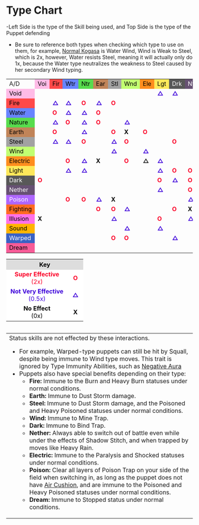 # <span>Type Chart</span>

<p>-Left Side is the type of the Skill being used, and Top Side is the type of the Puppet defending</p>
<ul>
<li>Be sure to reference both types when checking which type to use on them, for example, <a href="{{ '/Normal-Kogasa' | relative_url }}" title="Normal Kogasa">Normal Kogasa</a> is Water Wind, Wind is Weak to Steel, which is 2x, however, Water resists Steel, meaning it will actually only do 1x, because the Water type neutralizes the weakness to Steel caused by her secondary Wind typing.</li>
</ul>


<table id="type_chart" class="table_encore">
<tbody><tr>
<td>A/D
</td>
<td style="background: #FFBBE6; color: #000000;;"><span style="color:black;">Voi</span>
</td>
<td style="background: #FF4949; color: #000000;;"><span style="color:black;">Fir</span>
</td>
<td style="background: #6884FF; color: #000000;;"><span style="color:black;">Wtr</span>
</td>
<td style="background: #57DC4D; color: #000000;;"><span style="color:black;">Ntr</span>
</td>
<td style="background: #C18458; color: #000000;;"><span style="color:black;">Ear</span>
</td>
<td style="background: #A2A2A2; color: #000000;;"><span style="color:black;">Stl</span>
</td>
<td style="background: #C1FF71; color: #000000;;"><span style="color:black;">Wnd</span>
</td>
<td style="background: #FF8D1E; color: #000000;;"><span style="color:black;">Ele</span>
</td>
<td style="background: #FEE85A; color: #000000;;"><span style="color:black;">Lgt</span>
</td>
<td style="background: #585858; color: #EEEEEE;;"><span style="color:white;">Drk</span>
</td>
<td style="background: #675173; color: #EEEEEE;;"><span style="color:white;">Nth</span>
</td>
<td style="background: #AE66FF; color: #EEEEEE;;"><span style="color:white;">Psn</span>
</td>
<td style="background: #FF6B22; color: #000000;;"><span style="color:black;">Fgt</span>
</td>
<td style="background: #FF71E9; color: #000000;;"><span style="color:black;">Ilu</span>
</td>
<td style="background: #FFB400; color: #000000;;"><span style="color:black;">Snd</span>
</td>
<td style="background: #3A62C4; color: #EEEEEE;;"><span style="color:white;">Wrp</span>
</td>
<td style="background: #F75B97; color: #000000;;"><span style="color:black;">Drm</span>
</td></tr>
<tr>
<td style="background: #FFBBE6; color: #000000;;"><span style="color:black;">Void</span>
</td>
<td>
</td>
<td>
</td>
<td>
</td>
<td>
</td>
<td>
</td>
<td>
</td>
<td>
</td>
<td>
</td>
<td style="color: #3C00DA;"><b>△</b>
</td>
<td style="color: #3C00DA;"><b>△</b>
</td>
<td>
</td>
<td>
</td>
<td>
</td>
<td style="color: #000000;"><b>X</b>
</td>
<td>
</td>
<td>
</td>
<td>
</td></tr>
<tr>
<td style="background: #FF4949; color: #000000;;"><span style="color:black;">Fire</span>
</td>
<td>
</td>
<td style="color: #3C00DA;"><b>△</b>
</td>
<td style="color: #3C00DA;"><b>△</b>
</td>
<td style="color: #FB0127;"><b>O</b>
</td>
<td style="color: #3C00DA;"><b>△</b>
</td>
<td style="color: #FB0127;"><b>O</b>
</td>
<td>
</td>
<td>
</td>
<td>
</td>
<td>
</td>
<td>
</td>
<td>
</td>
<td>
</td>
<td>
</td>
<td>
</td>
<td>
</td>
<td>
</td></tr>
<tr>
<td style="background: #6884FF; color: #000000;;"><span style="color:black;">Water</span>
</td>
<td>
</td>
<td style="color: #FB0127;"><b>O</b>
</td>
<td style="color: #3C00DA;"><b>△</b>
</td>
<td style="color: #3C00DA;"><b>△</b>
</td>
<td style="color: #FB0127;"><b>O</b>
</td>
<td>
</td>
<td>
</td>
<td>
</td>
<td>
</td>
<td>
</td>
<td>
</td>
<td>
</td>
<td>
</td>
<td>
</td>
<td style="color: #3C00DA;"><b>△</b>
</td>
<td>
</td>
<td>
</td></tr>
<tr>
<td style="background: #57DC4D; color: #000000;;"><span style="color:black;">Nature</span>
</td>
<td>
</td>
<td style="color: #3C00DA;"><b>△</b>
</td>
<td style="color: #FB0127;"><b>O</b>
</td>
<td style="color: #3C00DA;"><b>△</b>
</td>
<td style="color: #FB0127;"><b>O</b>
</td>
<td>
</td>
<td style="color: #3C00DA;"><b>△</b>
</td>
<td>
</td>
<td>
</td>
<td>
</td>
<td>
</td>
<td style="color: #3C00DA;"><b>△</b>
</td>
<td>
</td>
<td>
</td>
<td>
</td>
<td>
</td>
<td>
</td></tr>
<tr>
<td style="background: #C18458; color: #000000;;"><span style="color:black;">Earth</span>
</td>
<td>
</td>
<td style="color: #FB0127;"><b>O</b>
</td>
<td>
</td>
<td style="color: #3C00DA;"><b>△</b>
</td>
<td>
</td>
<td style="color: #FB0127;"><b>O</b>
</td>
<td style="color: #000000;"><b>X</b>
</td>
<td style="color: #FB0127;"><b>O</b>
</td>
<td>
</td>
<td>
</td>
<td>
</td>
<td style="color: #FB0127;"><b>O</b>
</td>
<td style="color: #3C00DA;"><b>△</b>
</td>
<td>
</td>
<td>
</td>
<td>
</td>
<td>
</td></tr>
<tr>
<td style="background: #A2A2A2; color: #000000;;"><span style="color:black;">Steel</span>
</td>
<td>
</td>
<td style="color: #3C00DA;"><b>△</b>
</td>
<td style="color: #3C00DA;"><b>△</b>
</td>
<td style="color: #FB0127;"><b>O</b>
</td>
<td>
</td>
<td style="color: #3C00DA;"><b>△</b>
</td>
<td style="color: #FB0127;"><b>O</b>
</td>
<td>
</td>
<td>
</td>
<td style="color: #FB0127;"><b>O</b>
</td>
<td>
</td>
<td>
</td>
<td>
</td>
<td>
</td>
<td>
</td>
<td style="color: #3C00DA;"><b>△</b>
</td>
<td>
</td></tr>
<tr>
<td style="background: #C1FF71; color: #000000;;"><span style="color:black;">Wind</span>
</td>
<td>
</td>
<td>
</td>
<td>
</td>
<td>
</td>
<td>
</td>
<td style="color: #3C00DA;"><b>△</b>
</td>
<td>
</td>
<td style="color: #3C00DA;"><b>△</b>
</td>
<td>
</td>
<td>
</td>
<td>
</td>
<td style="color: #FB0127;"><b>O</b>
</td>
<td style="color: #FB0127;"><b>O</b>
</td>
<td>
</td>
<td style="color: #FB0127;"><b>O</b>
</td>
<td style="color: #000000;"><b>X</b>
</td>
<td>
</td></tr>
<tr>
<td style="background: #FF8D1E; color: #000000;;"><span style="color:black;">Electric</span>
</td>
<td>
</td>
<td>
</td>
<td style="color: #FB0127;"><b>O</b>
</td>
<td style="color: #3C00DA;"><b>△</b>
</td>
<td style="color: #000000;"><b>X</b>
</td>
<td>
</td>
<td style="color: #FB0127;"><b>O</b>
</td>
<td style="tcolor: #3C00DA;"><b>△</b>
</td>
<td style="color: #3C00DA;"><b>△</b>
</td>
<td>
</td>
<td>
</td>
<td>
</td>
<td>
</td>
<td>
</td>
<td style="color: #FB0127;"><b>O</b>
</td>
<td>
</td>
<td>
</td></tr>
<tr>
<td style="background: #FEE85A; color: #000000;;"><span style="color:black;">Light</span>
</td>
<td>
</td>
<td>
</td>
<td style="color: #3C00DA;"><b>△</b>
</td>
<td style="color: #3C00DA;"><b>△</b>
</td>
<td>
</td>
<td>
</td>
<td>
</td>
<td>
</td>
<td style="color: #3C00DA;"><b>△</b>
</td>
<td style="color: #FB0127;"><b>O</b>
</td>
<td style="color: #FB0127;"><b>O</b>
</td>
<td>
</td>
<td>
</td>
<td style="color: #3C00DA;"><b>△</b>
</td>
<td>
</td>
<td>
</td>
<td>
</td></tr>
<tr>
<td style="background: #585858; color: #EEEEEE;;"><span style="color:white;">Dark</span>
</td>
<td style="color: #FB0127;"><b>O</b>
</td>
<td>
</td>
<td>
</td>
<td>
</td>
<td>
</td>
<td>
</td>
<td>
</td>
<td>
</td>
<td style="color: #FB0127;"><b>O</b>
</td>
<td style="color: #3C00DA;"><b>△</b>
</td>
<td style="color: #FB0127;"><b>O</b>
</td>
<td>
</td>
<td style="color: #3C00DA;"><b>△</b>
</td>
<td style="color: #3C00DA;"><b>△</b>
</td>
<td>
</td>
<td>
</td>
<td>
</td></tr>
<tr>
<td style="background: #675173; color: #EEEEEE;;"><span style="color:white;">Nether</span>
</td>
<td>
</td>
<td>
</td>
<td>
</td>
<td>
</td>
<td>
</td>
<td>
</td>
<td>
</td>
<td>
</td>
<td style="color: #3C00DA;"><b>△</b>
</td>
<td>
</td>
<td style="color: #FB0127;"><b>O</b>
</td>
<td>
</td>
<td>
</td>
<td>
</td>
<td style="color: #3C00DA;"><b>△</b>
</td>
<td>
</td>
<td>
</td></tr>
<tr>
<td style="background: #AE66FF; color: #EEEEEE;;"><span style="color:white;">Poison</span>
</td>
<td>
</td>
<td>
</td>
<td style="color: #FB0127;"><b>O</b>
</td>
<td style="color: #FB0127;"><b>O</b>
</td>
<td style="color: #3C00DA;"><b>△</b>
</td>
<td style="color: #000000;"><b>X</b>
</td>
<td>
</td>
<td>
</td>
<td>
</td>
<td>
</td>
<td style="color: #3C00DA;"><b>△</b>
</td>
<td style="color: #3C00DA;"><b>△</b>
</td>
<td>
</td>
<td>
</td>
<td>
</td>
<td style="color: #FB0127;"><b>O</b>
</td>
<td>
</td></tr>
<tr>
<td style="background: #FF6B22; color: #000000;;"><span style="color:black;">Fighting</span>
</td>
<td>
</td>
<td>
</td>
<td>
</td>
<td>
</td>
<td style="color: #FB0127;"><b>O</b>
</td>
<td style="color: #FB0127;"><b>O</b>
</td>
<td style="color: #3C00DA;"><b>△</b>
</td>
<td>
</td>
<td>
</td>
<td style="color: #FB0127;"><b>O</b>
</td>
<td style="color: #000000;"><b>X</b>
</td>
<td style="color: #3C00DA;"><b>△</b>
</td>
<td>
</td>
<td style="color: #3C00DA;"><b>△</b>
</td>
<td>
</td>
<td style="color: #FB0127;"><b>O</b>
</td>
<td>
</td></tr>
<tr>
<td style="background: #FF71E9; color: #000000;;"><span style="color:black;">Illusion</span>
</td>
<td style="color: #000000;"><b>X</b>
</td>
<td>
</td>
<td>
</td>
<td>
</td>
<td>
</td>
<td style="color: #3C00DA;"><b>△</b>
</td>
<td>
</td>
<td>
</td>
<td style="color: #FB0127;"><b>O</b>
</td>
<td>
</td>
<td style="color: #3C00DA;"><b>△</b>
</td>
<td>
</td>
<td>
</td>
<td style="color: #FB0127;"><b>O</b>
</td>
<td>
</td>
<td>
</td>
<td>
</td></tr>
<tr>
<td style="background: #FFB400; color: #000000;;"><span style="color:black;">Sound</span>
</td>
<td>
</td>
<td>
</td>
<td>
</td>
<td>
</td>
<td>
</td>
<td>
</td>
<td style="color: #3C00DA;"><b>△</b>
</td>
<td>
</td>
<td style="color: #3C00DA;"><b>△</b>
</td>
<td>
</td>
<td>
</td>
<td>
</td>
<td style="color: #FB0127;"><b>O</b>
</td>
<td style="color: #FB0127;"><b>O</b>
</td>
<td style="color: #3C00DA;"><b>△</b>
</td>
<td style="color: #FB0127;"><b>O</b>
</td>
<td>
</td></tr>
<tr>
<td style="background: #3A62C4; color: #EEEEEE;;"><span style="color:white;">Warped</span>
</td>
<td>
</td>
<td>
</td>
<td>
</td>
<td>
</td>
<td>
</td>
<td style="color: #FB0127;"><b>O</b>
</td>
<td style="color: #FB0127;"><b>O</b>
</td>
<td>
</td>
<td>
</td>
<td style="color: #3C00DA;"><b>△</b>
</td>
<td>
</td>
<td style="color: #3C00DA;"><b>△</b>
</td>
<td style="color: #3C00DA;"><b>△</b>
</td>
<td style="color: #FB0127;"><b>O</b>
</td>
<td>
</td>
<td style="color: #3C00DA;"><b>△</b>
</td>
<td>
</td></tr>
<tr>
<td style="background: #F75B97; color: #000000;;"><span style="color:black;">Dream</span>
</td>
<td>
</td>
<td>
</td>
<td>
</td>
<td>
</td>
<td>
</td>
<td>
</td>
<td>
</td>
<td>
</td>
<td>
</td>
<td>
</td>
<td>
</td>
<td>
</td>
<td>
</td>
<td>
</td>
<td>
</td>
<td>
</td>
<td>
</td></tr>
</tbody></table>

<table class="table_encore">
<tbody><tr>
<th colspan="2" style="background-color: #DDDDDD; color: #000000; text-align: center;">Key
</th></tr>
<tr>
<td style="text-align: center; width: 150px; background-color: #FFFFFF; color: #FB0127;"><b>Super Effective</b><br>(2x)
</td>
<td style="text-align: center; width: 26px; background-color: #FFFFFF; color: #FB0127;"><b>O</b>
</td></tr>
<tr>
<td style="text-align: center; background-color: #FFFFFF; color: #3C00DA;"><b>Not Very Effective</b><br>(0.5x)
</td>
<td style="text-align: center; background-color: #FFFFFF; color: #3C00DA;"><b>△</b>
</td></tr>
<tr>
<td style="text-align: center; background-color: #FFFFFF; color: #000000;"><b>No Effect</b><br>(0x)
</td>
<td style="text-align: center; background-color: #FFFFFF; color: #000000;"><b>X</b>
</td></tr></tbody></table>

<table class="table_encore" style="float:left;">
<tbody><tr>
<td>Status skills are not effected by these interactions.
<ul><li>For example, Warped-type puppets can still be hit by Squall, despite being immune to Wind type moves. This trait is ignored by Type Immunity Abilities, such as <a href="{{ '/Negative-Aura' | relative_url }}" title="Negative Aura">Negative Aura</a></li>
<li>Puppets also have special benefits depending on their type:
<ul><li><b>Fire:</b> Immune to the Burn and Heavy Burn statuses under normal conditions.</li>
<li><b>Earth:</b> Immune to Dust Storm damage.</li>
<li><b>Steel:</b> Immune to Dust Storm damage, and the Poisoned and Heavy Poisoned statuses under normal conditions.</li>
<li><b>Wind:</b> Immune to Mine Trap.</li>
<li><b>Dark:</b> Immune to Bind Trap.</li>
<li><b>Nether:</b> Always able to switch out of battle even while under the effects of Shadow Stitch, and when trapped by moves like Heavy Rain.</li>
<li><b>Electric:</b> Immune to the Paralysis and Shocked statuses under normal conditions.</li>
<li><b>Poison:</b> Clear all layers of Poison Trap on your side of the field when switching in, as long as the puppet does not have <a href="{{ '/Air-Cushion' | relative_url }}" title="Air Cushion">Air Cushion</a>, and are immune to the Poisoned and Heavy Poisoned statuses under normal conditions.</li>
<li><b>Dream:</b> Immune to Stopped status under normal conditions.</li></ul></li></ul>
</td></tr></tbody></table>
